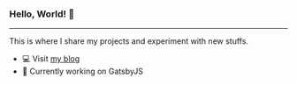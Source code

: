 <!--
- 🔭 I’m currently working on ...
- 🌱 I’m currently learning ...
- 👯 I’m looking to collaborate on ...
- 🤔 I’m looking for help with ...
- 💬 Ask me about ...
- 📫 How to reach me: ...
- 😄 Pronouns: ...
- ⚡ Fun fact: ...
-->

### Hello, World! 👋
---

<p>This is where I share my projects and experiment with new stuffs.</a></p>

- 💻 Visit [my blog](https://kugan.co)
- 🌱 Currently working on GatsbyJS
